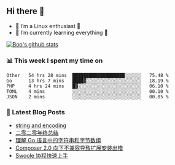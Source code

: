 ## Hi there 👋
* 🔭 I’m a Linux enthusiast 🐧️
* 🏃️ I’m currently learning everything 🏃️

[![Boo's github stats](https://github-readme-stats.vercel.app/api?username=0xAiKang)](https://github.com/anuraghazra/github-readme-stats)

<!-- [![Most Used Langs](https://github-readme-stats.vercel.app/api/top-langs/?username=0xAiKang)](https://github.com/anuraghazra/github-readme-stats) -->

### 📊 This week I spent my time on
<!--START_SECTION:waka-->
```text
Other   54 hrs 28 mins  ███████████████████░░░░░░   75.48 % 
Go      13 hrs 7 mins   ████▓░░░░░░░░░░░░░░░░░░░░   18.19 % 
PHP     4 hrs 24 mins   █▓░░░░░░░░░░░░░░░░░░░░░░░   06.10 % 
TOML    4 mins          ░░░░░░░░░░░░░░░░░░░░░░░░░   00.10 % 
JSON    2 mins          ░░░░░░░░░░░░░░░░░░░░░░░░░   00.05 % 
```
<!--END_SECTION:waka-->

### 📕 Latest Blog Posts
<!-- BLOG-POST-LIST:START -->
- [string and encoding](https://www.0x2beace.com/string-and-encoding/)
- [二零二零年终总结](https://www.0x2beace.com/2020-year-end-summary/)
- [理解 Go 语言中的字符串和字节数组](https://www.0x2beace.com/understand-strings-and-byte-arrays-in-Go/)
- [Composer 2.0 向下不兼容导致扩展安装出错](https://www.0x2beace.com/composer-2-0-backward-incompatibility-causes-extension-installation-error/)
- [Swoole 协程快速上手](https://www.0x2beace.com/swoole-coroutine-quick-start/)
<!-- BLOG-POST-LIST:END -->

